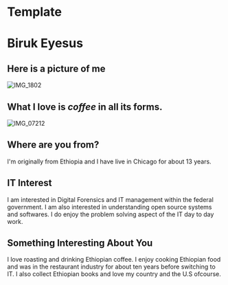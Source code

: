 # Template

# Biruk Eyesus

## Here is a picture of me

![IMG_1802](https://user-images.githubusercontent.com/7771250/131198887-5a9e46a3-7223-4ddf-8f7d-6b754c117bf3.jpg)

## What I love is ***coffee*** in all its forms. 
![IMG_07212](https://user-images.githubusercontent.com/7771250/131199085-400f7745-970d-46ec-ae68-8603e7a3a996.JPG)

## Where are you from?

I'm originally from Ethiopia and I have live in Chicago for about 13 years.

## IT Interest

I am interested in Digital Forensics and IT management within the federal government. I am also interested in understanding open source systems and softwares. I do enjoy the problem solving aspect of the IT day to day work. 

## Something Interesting About You

I love roasting and drinking Ethiopian coffee. I enjoy cooking Ethiopian food and was in the restaurant industry for about ten years before switching to IT. I also collect Ethiopian books and love my country and the U.S ofcourse. 